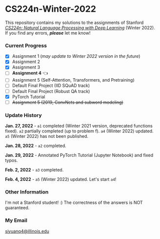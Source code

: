 # CS224n-Winter-2022

This repository contains my solutions to the assignments of Stanford
[*CS224n: Natural Language Processing with Deep Learning*](https://web.stanford.edu/class/cs224n/)
(Winter 2022). If you find any errors, ***please***
let me know!

### Current Progress

- [x] Assignment 1 (*may update to Winter 2022 version in the future*)
- [x] Assignment 2
- [x] Assignment 3
- [ ] **Assignment 4** :point_left:
- [ ] Assignment 5 (Self-Attention, Transformers, and Pretraining)
- [ ] Default Final Project (IID SQuAD track)
- [ ] Default Final Project (Robust QA track)
- [x] PyTorch Tutorial
- [ ] ~~Assignment 5 (2019, ConvNets and subword modeling)~~

### Update History

**Jan. 27, 2022** - `a1` completed (Winter 2021 version, deprecated functions fixed). `a2` partially completed (up to
problem f). `a4` (Winter 2022) updated. `a5` (Winter 2022) has not been published.

**Jan. 28, 2022** - `a2` completed.

**Jan. 29, 2022** - Annotated PyTorch Tutorial (Jupyter Notebook) and fixed typos.

**Feb. 2, 2022** - `a3` completed.

**Feb. 4, 2022** - `a5` (Winter 2022) updated. Let's start `a4`!


### Other Information

I'm not a Stanford student! :) The correctness of the answers is NOT guaranteed.

### My Email

siyuanq4@illinois.edu
